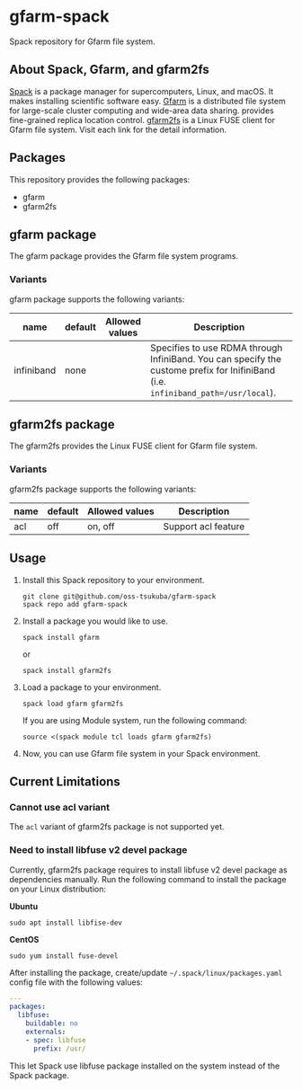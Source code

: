 # gfarm-spack

Spack repository for Gfarm file system.

## About Spack, Gfarm, and gfarm2fs

[Spack](https://spack.io) is a package manager for supercomputers, Linux, and macOS. It makes installing scientific software easy. [Gfarm](https://github.com/oss-tsukuba/gfarm) is a distributed file system for large-scale cluster computing and wide-area data sharing. provides fine-grained replica location control. [gfarm2fs](https://github.com/oss-tsukuba/gfarm2fs) is a Linux FUSE client for Gfarm file system. Visit each link for the detail information.

## Packages

This repository provides the following packages:

- gfarm
- gfarm2fs

## gfarm package

The gfarm package provides the Gfarm file system programs.

### Variants

gfarm package supports the following variants:

| name | default | Allowed values | Description | 
|---|---|---|---|
| infiniband | none |  | Specifies to use RDMA through InfiniBand. You can specify the custome prefix for InifiniBand (i.e. `infiniband_path=/usr/local`). |


## gfarm2fs package

The gfarm2fs provides the Linux FUSE client for Gfarm file system.

### Variants

gfarm2fs package supports the following variants:

| name | default | Allowed values | Description | 
|---|---|---|---|
| acl | off | on, off | Support acl feature |

## Usage

1. Install this Spack repository to your environment.

    ```shell
    git clone git@github.com/oss-tsukuba/gfarm-spack
    spack repo add gfarm-spack
    ```

1. Install a package you would like to use.

    ```shell
    spack install gfarm
    ```

    or

    ```shell
    spack install gfarm2fs
    ```

1. Load a package to your environment.

    ```shell
    spack load gfarm gfarm2fs
    ```

    If you are using Module system, run the following command:

    ```
    source <(spack module tcl loads gfarm gfarm2fs)
    ```

1. Now, you can use Gfarm file system in your Spack environment.

## Current Limitations

### Cannot use acl variant

The `acl` variant of gfarm2fs package is not supported yet.

### Need to install libfuse v2 devel package

Currently, gfarm2fs package requires to install libfuse v2 devel package as dependencies manually. Run the following command to install the package on your Linux distribution:

**Ubuntu**

```shell
sudo apt install libfise-dev
``` 

**CentOS**

```shell
sudo yum install fuse-devel
```

After installing the package, create/update `~/.spack/linux/packages.yaml` config file with the following values:

```yaml
---
packages:
  libfuse:
    buildable: no
    externals:
    - spec: libfuse
      prefix: /usr/
```

This let Spack use libfuse package installed on the system instead of the Spack package.
